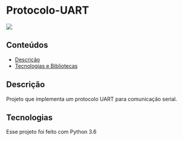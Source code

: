 # Protocolo-UART
![](https://img.shields.io/badge/-Python-informational?style=flat&logo=python&logoColor=white&color=F7D146)

## Conteúdos
* [Descrição](#descricao)
* [Tecnologias e Bibliotecas](#tecnologias)

## Descrição
Projeto que implementa um protocolo UART para comunicação serial.

## Tecnologias
Esse projeto foi feito com Python 3.6
